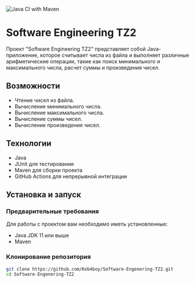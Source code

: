![Java CI with Maven](https://github.com/Keb4boy/Software-Engenering-TZ2/actions/workflows/java.yaml/badge.svg)


# Software Engineering TZ2

Проект "Software Engineering TZ2" представляет собой Java-приложение, которое считывает числа из файла и выполняет различные арифметические операции, такие как поиск минимального и максимального числа, расчет суммы и произведения чисел.

## Возможности

- Чтение чисел из файла.
- Вычисление минимального числа.
- Вычисление максимального числа.
- Вычисление суммы чисел.
- Вычисление произведения чисел.

## Технологии

- Java
- JUnit для тестирования
- Maven для сборки проекта
- GitHub Actions для непрерывной интеграции

## Установка и запуск

### Предварительные требования

Для работы с проектом вам необходимо иметь установленные:
- Java JDK 11 или выше
- Maven

### Клонирование репозитория

```bash
git clone https://github.com/Keb4boy/Software-Engenering-TZ2.git
cd Software-Engenering-TZ2
